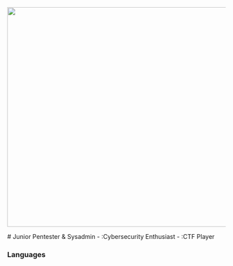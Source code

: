 <img src="https://github.com/j4ckie0x17/j4ckie0x17/blob/main/media/kuaker.gif" height="506" width="835">

<p>  </p>
# Junior Pentester & Sysadmin 
- :Cybersecurity Enthusiast
- :CTF Player

### Languages

